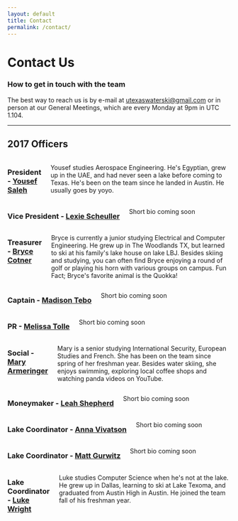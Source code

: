 ```yaml
---
layout: default 
title: Contact
permalink: /contact/
---
```

<div class="Contact">
  <div class="page-head" style="background-image:url({{site.url}}/assets/images/contact-head.jpg)">
    <div class="head-content">
      <h1>Contact Us</h1>
      <h3>How to get in touch with the team</h3>
    </div>
  </div>
  <div class="container">
    <div class="page-section">
      <p>The best way to reach us is by e-mail at <a href="mailto:utexaswaterski@gmail.com">utexaswaterski@gmail.com</a> or in person at our General Meetings, which are every Monday at 9pm in UTC 1.104.</p>
    </div>
    <hr>
    <div class="page-section">
      <h2>2017 Officers</h2>
      <div class="row officer">
        <div class="three columns">
          <div class="officer-image" style="background-image: url({{site.url}}/assets/images/members/yoyo.jpg)"></div>
        </div>
        <div class="nine columns">
          <h3>President - <a href="mailto:ysaleh@utexas.edu">Yousef Saleh</a></h3>
          <p>Yousef studies Aerospace Engineering. He's Egyptian, grew up in the UAE, and had never seen a lake before coming to Texas. He's been on the team since he landed in Austin. He usually goes by yoyo.</p>
        </div>
      </div>
      <div class="row officer">
        <div class="three columns">
          <div class="officer-image" style="background-image: url({{site.url}}/assets/images/members/lexie.jpg)"></div>
        </div>
        <div class="nine columns">
          <h3>Vice President - <a href="mailto:">Lexie Scheuller</a></h3>
          <p>Short bio coming soon</p>
        </div>
      </div>
      <div class="row officer">
        <div class="three columns">
          <div class="officer-image" style="background-image: url({{site.url}}/assets/images/members/bryce.jpg)"></div>
        </div>
        <div class="nine columns">
          <h3>Treasurer - <a href="mailto:brycecot@utexas.edu">Bryce Cotner</a></h3>
          <p>Bryce is currently a junior studying Electrical and Computer Engineering. He grew up in The Woodlands TX, but learned to ski at his family's lake house on lake LBJ. Besides skiing and studying, you can often find Bryce enjoying a round of golf or playing his horn with various groups on campus. Fun Fact; Bryce's favorite animal is the Quokka!</p>
        </div>
      </div>
      <div class="row officer">
        <div class="three columns">
          <div class="officer-image" style="background-image: url({{site.url}}/assets/images/members/madison.jpg)"></div>
        </div>
        <div class="nine columns">
          <h3>Captain - <a href="mailto:Mtebo5321@gmail.com">Madison Tebo</a></h3>
          <p>Short bio coming soon</p>
        </div>
      </div>
      <div class="row officer">
        <div class="three columns">
          <div class="officer-image" style="background-image: url({{site.url}}/assets/images/members/melissa.jpg)"></div>
        </div>
        <div class="nine columns">
          <h3>PR - <a href="mailto:tolle_melissa@yahoo.com">Melissa Tolle</a></h3>
          <p>Short bio coming soon</p>
        </div>
      </div>
      <div class="row officer">
        <div class="three columns">
          <div class="officer-image" style="background-image: url({{site.url}}/assets/images/members/mary.jpg)"></div>
        </div>
        <div class="nine columns">
          <h3>Social - <a href="mailto:mary.ameringer@utexas.edu">Mary Armeringer</a></h3>
          <p>Mary is a senior studying International Security, European Studies and French. She has been on the team since spring of her freshman year. Besides water skiing, she enjoys swimming, exploring local coffee shops and watching panda videos on YouTube.</p>
        </div>
      </div>
      <div class="row officer">
        <div class="three columns">
          <div class="officer-image" style="background-image: url({{site.url}}/assets/images/members/leah.jpg)"></div>
        </div>
        <div class="nine columns">
          <h3>Moneymaker - <a href="mailto:leahshep@gmail.com">Leah Shepherd</a></h3>
          <p>Short bio coming soon</p>
        </div>
      </div>
      <div class="row officer">
        <div class="three columns">
          <div class="officer-image" style="background-image: url({{site.url}}/assets/images/members/anna.jpg)"></div>
        </div>
        <div class="nine columns">
          <h3>Lake Coordinator - <a href="mailto:annavivatson@yahoo.com">Anna Vivatson</a></h3>
          <p>Short bio coming soon</p>
        </div>
      </div>
      <div class="row officer">
        <div class="three columns">
          <div class="officer-image" style="background-image: url({{site.url}}/assets/images/members/matt.jpg)"></div>
        </div>
        <div class="nine columns">
          <h3>Lake Coordinator - <a href="mailto:mbgurwitz@gmail.com">Matt Gurwitz</a></h3>
          <p>Short bio coming soon</p>
        </div>
      </div>
      <div class="row officer">
        <div class="three columns">
          <div class="officer-image" style="background-image: url({{site.url}}/assets/images/members/luke.jpg)"></div>
        </div>
        <div class="nine columns">
          <h3>Lake Coordinator - <a href="mailto:lukewright@utexas.edu">Luke Wright</a></h3>
          <p>Luke studies Computer Science when he's not at the lake. He grew up in Dallas, learning to ski at Lake Texoma, and graduated from Austin High in Austin. He joined the team fall of his freshman year.</p>
        </div>
      </div>
    </div>
  </div>
</div>
